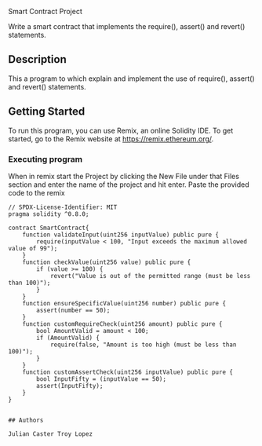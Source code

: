 Smart Contract Project

Write a smart contract that implements the require(), assert() and revert() statements.

## Description

This a program to which explain and implement the use of require(), assert() and revert() statements.

## Getting Started
To run this program, you can use Remix, an online Solidity IDE. To get started, go to the Remix website at https://remix.ethereum.org/.

### Executing program

When in remix start the Project by clicking the New File under that Files section and enter the name of the project and hit enter. Paste the provided code to the remix
```
// SPDX-License-Identifier: MIT
pragma solidity ^0.8.0;

contract SmartContract{
    function validateInput(uint256 inputValue) public pure {
        require(inputValue < 100, "Input exceeds the maximum allowed value of 99");
    }
    function checkValue(uint256 value) public pure {
        if (value >= 100) {
            revert("Value is out of the permitted range (must be less than 100)");
        }
    }
    function ensureSpecificValue(uint256 number) public pure {
        assert(number == 50);
    }
    function customRequireCheck(uint256 amount) public pure {
        bool AmountValid = amount < 100;
        if (AmountValid) {
            require(false, "Amount is too high (must be less than 100)");
        }
    }
    function customAssertCheck(uint256 inputValue) public pure {
        bool InputFifty = (inputValue == 50);
        assert(InputFifty);
    }
}

```


```

## Authors

Julian Caster Troy Lopez





